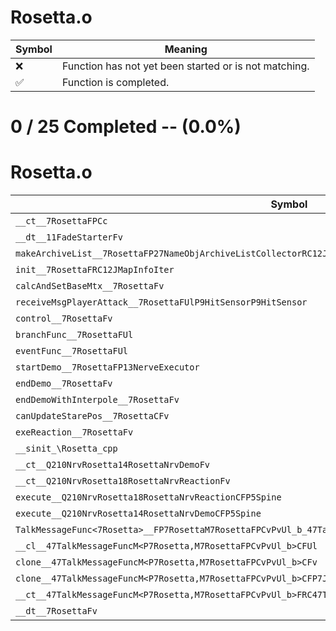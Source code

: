 # Rosetta.o
| Symbol | Meaning 
| ------------- | ------------- 
| :x: | Function has not yet been started or is not matching. 
| :white_check_mark: | Function is completed. 


# 0 / 25 Completed -- (0.0%)
# Rosetta.o
| Symbol | Decompiled? |
| ------------- | ------------- |
| `__ct__7RosettaFPCc` | :x: |
| `__dt__11FadeStarterFv` | :x: |
| `makeArchiveList__7RosettaFP27NameObjArchiveListCollectorRC12JMapInfoIter` | :x: |
| `init__7RosettaFRC12JMapInfoIter` | :x: |
| `calcAndSetBaseMtx__7RosettaFv` | :x: |
| `receiveMsgPlayerAttack__7RosettaFUlP9HitSensorP9HitSensor` | :x: |
| `control__7RosettaFv` | :x: |
| `branchFunc__7RosettaFUl` | :x: |
| `eventFunc__7RosettaFUl` | :x: |
| `startDemo__7RosettaFP13NerveExecutor` | :x: |
| `endDemo__7RosettaFv` | :x: |
| `endDemoWithInterpole__7RosettaFv` | :x: |
| `canUpdateStarePos__7RosettaCFv` | :x: |
| `exeReaction__7RosettaFv` | :x: |
| `__sinit_\Rosetta_cpp` | :x: |
| `__ct__Q210NrvRosetta14RosettaNrvDemoFv` | :x: |
| `__ct__Q210NrvRosetta18RosettaNrvReactionFv` | :x: |
| `execute__Q210NrvRosetta18RosettaNrvReactionCFP5Spine` | :x: |
| `execute__Q210NrvRosetta14RosettaNrvDemoCFP5Spine` | :x: |
| `TalkMessageFunc<7Rosetta>__FP7RosettaM7RosettaFPCvPvUl_b_47TalkMessageFuncM<P7Rosetta,M7RosettaFPCvPvUl_b>` | :x: |
| `__cl__47TalkMessageFuncM<P7Rosetta,M7RosettaFPCvPvUl_b>CFUl` | :x: |
| `clone__47TalkMessageFuncM<P7Rosetta,M7RosettaFPCvPvUl_b>CFv` | :x: |
| `clone__47TalkMessageFuncM<P7Rosetta,M7RosettaFPCvPvUl_b>CFP7JKRHeap` | :x: |
| `__ct__47TalkMessageFuncM<P7Rosetta,M7RosettaFPCvPvUl_b>FRC47TalkMessageFuncM<P7Rosetta,M7RosettaFPCvPvUl_b>` | :x: |
| `__dt__7RosettaFv` | :x: |
